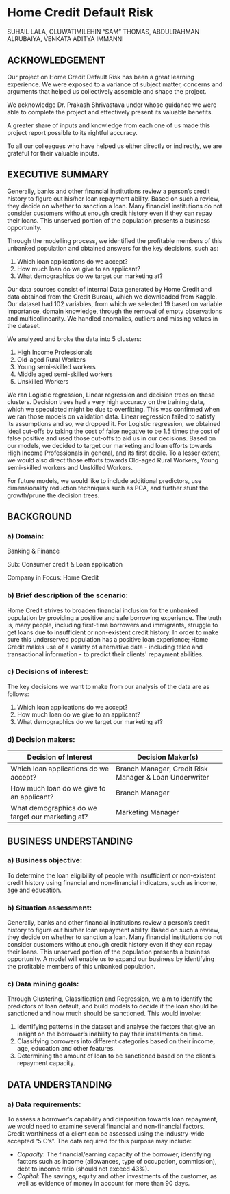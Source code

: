 # Home Credit Default Risk

SUHAIL LALA, OLUWATIMILEHIN “SAM” THOMAS,
ABDULRAHMAN ALRUBAIYA, VENKATA ADITYA IMMANNI

## ACKNOWLEDGEMENT
Our project on Home Credit Default Risk has been a great learning experience. We were
exposed to a variance of subject matter, concerns and arguments that helped us collectively
assemble and shape the project.

We acknowledge Dr. Prakash Shrivastava under whose guidance we were able to complete
the project and effectively present its valuable benefits.

A greater share of inputs and knowledge from each one of us made this project report
possible to its rightful accuracy.

To all our colleagues who have helped us either directly or indirectly, we are grateful for their
valuable inputs.

## EXECUTIVE SUMMARY

Generally, banks and other financial institutions review a person’s credit history to figure out
his/her loan repayment ability. Based on such a review, they decide on whether to sanction
a loan. Many financial institutions do not consider customers without enough credit history
even if they can repay their loans. This unserved portion of the population presents a business
opportunity.

Through the modelling process, we identified the profitable members of this unbanked
population and obtained answers for the key decisions, such as:

1. Which loan applications do we accept?
2. How much loan do we give to an applicant?
3. What demographics do we target our marketing at?

Our data sources consist of internal Data generated by Home Credit and data obtained from
the Credit Bureau, which we downloaded from Kaggle. Our dataset had 102 variables, from
which we selected 19 based on variable importance, domain knowledge, through the removal
of empty observations and multicollinearity. We handled anomalies, outliers and missing
values in the dataset.

We analyzed and broke the data into 5 clusters:

1. High Income Professionals
2. Old-aged Rural Workers
3. Young semi-skilled workers
4. Middle aged semi-skilled workers
5. Unskilled Workers

We ran Logistic regression, Linear regression and decision trees on these clusters. Decision
trees had a very high accuracy on the training data, which we speculated might be due to
overfitting. This was confirmed when we ran those models on validation data. Linear
regression failed to satisfy its assumptions and so, we dropped it. For Logistic regression, we
obtained ideal cut-offs by taking the cost of false negative to be 1.5 times the cost of false
positive and used those cut-offs to aid us in our decisions.
Based on our models, we decided to target our marketing and loan efforts towards High
Income Professionals in general, and its first decile. To a lesser extent, we would also direct
those efforts towards Old-aged Rural Workers, Young semi-skilled workers and Unskilled
Workers.

For future models, we would like to include additional predictors, use dimensionality
reduction techniques such as PCA, and further stunt the growth/prune the decision trees.

## BACKGROUND
### a) Domain:
Banking & Finance

Sub: Consumer credit & Loan application

Company in Focus: Home Credit

### b) Brief description of the scenario:
Home Credit strives to broaden financial inclusion for the unbanked population by providing
a positive and safe borrowing experience. The truth is, many people, including first-time
borrowers and immigrants, struggle to get loans due to insufficient or non-existent credit
history. In order to make sure this underserved population has a positive loan experience;
Home Credit makes use of a variety of alternative data - including telco and transactional
information - to predict their clients' repayment abilities.

### c) Decisions of interest:
The key decisions we want to make from our analysis of the data are as follows:

1. Which loan applications do we accept?
2. How much loan do we give to an applicant?
3. What demographics do we target our marketing at?

### d) Decision makers:
| Decision of Interest | Decision Maker(s) |
| -- | -- |
| Which loan applications do we accept? | Branch Manager, Credit Risk Manager & Loan Underwriter |
| How much loan do we give to an applicant? | Branch Manager |
| What demographics do we target our marketing at? | Marketing Manager |

## BUSINESS UNDERSTANDING

### a) Business objective:
To determine the loan eligibility of people with insufficient or non-existent credit history using
financial and non-financial indicators, such as income, age and education.

### b) Situation assessment:
Generally, banks and other financial institutions review a person’s credit history to figure out
his/her loan repayment ability. Based on such a review, they decide on whether to sanction
a loan. Many financial institutions do not consider customers without enough credit history
even if they can repay their loans. This unserved portion of the population presents a business
opportunity. A model will enable us to expand our business by identifying the profitable 
members of this unbanked population.

### c) Data mining goals:
Through Clustering, Classification and Regression, we aim to identify the predictors of loan
default, and build models to decide if the loan should be sanctioned and how much should be
sanctioned. This would involve:

1. Identifying patterns in the dataset and analyse the factors that give an insight on the
borrower’s inability to pay their instalments on time.
2. Classifying borrowers into different categories based on their income, age, education
and other features.
3. Determining the amount of loan to be sanctioned based on the client’s repayment
capacity.

## DATA UNDERSTANDING

### a) Data requirements:
To assess a borrower’s capability and disposition towards loan repayment, we would need to
examine several financial and non-financial factors. Credit worthiness of a client can be
assessed using the industry-wide accepted “5 C’s”. The data required for this purpose may
include:
* *Capacity*: The financial/earning capacity of the borrower, identifying factors such as income
(allowances, type of occupation, commission), debt to income ratio (should not exceed 43%).
* *Capital*: The savings, equity and other investments of the customer, as well as evidence of
money in account for more than 90 days.

